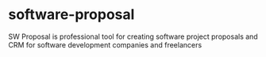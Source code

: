 software-proposal
=================

SW Proposal is professional tool for creating software project proposals and CRM for software development companies and freelancers 

